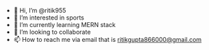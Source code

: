 - 👋 Hi, I’m @ritik955
- 👀 I’m interested in sports
- 🌱 I’m currently learning MERN stack
- 💞️ I’m looking to collaborate 
- 📫 How to reach me via email that is ritikgupta866000@gmail.com 



<!---
ritik955/ritik955 is a ✨ special ✨ repository because its `README.md` (this file) appears on your GitHub profile.
You can click the Preview link to take a look at your changes.
--->
